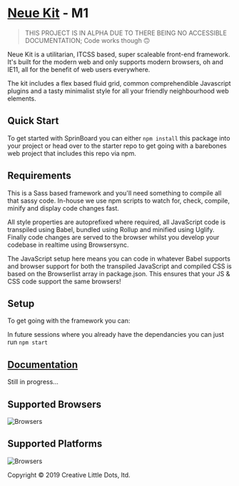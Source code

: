 # <a href="http://creativelittle.uk/neuekit" target="_blank">Neue Kit</a> - M1

> THIS PROJECT IS IN ALPHA DUE TO THERE BEING NO ACCESSIBLE DOCUMENTATION;
> Code works though 🙃


Neue Kit is a utilitarian, ITCSS based, super scaleable front-end framework. It's built for the modern web and only supports modern browsers, oh and IE11, all for the benefit of web users everywhere.

The kit includes a flex based fluid grid, common comprehendible Javascript plugins and a tasty minimalist style for all your friendly neighbourhood web elements.

## Quick Start

To get started with SprinBoard you can either `npm install` this package into your project or head over to the starter repo to get going with a barebones web project that includes this repo via npm.

## Requirements

This is a Sass based framework and you'll need something to compile all that sassy code. In-house we use npm scripts to watch for, check, compile, minify and display code changes fast.

All style properties are autoprefixed where required, all JavaScript code is transpiled using Babel, bundled using Rollup and minified using Uglify. Finally code changes are served to the browser whilst you develop your codebase in realtime using Browsersync.

The JavaScript setup here means you can code in whatever Babel supports and browser support for both the transpiled JavaScript and compiled CSS is based on the Browserlist array in package.json. This ensures that your JS & CSS code support the same browsers!

## Setup

To get going with the framework you can:



In future sessions where you already have the dependancies you can just run `npm start`

## <a href="https://creativelittledots.github.io/neuekit" target="_blank">Documentation</a>

Still in progress...

## Supported Browsers

![Browsers](https://creativelittledots.github.io/neuekit/images/browsers.svg?hello)

## Supported Platforms

![Browsers](https://creativelittledots.github.io/neuekit/images/platforms.svg?hello)

Copyright © 2019 Creative Little Dots, ltd.

